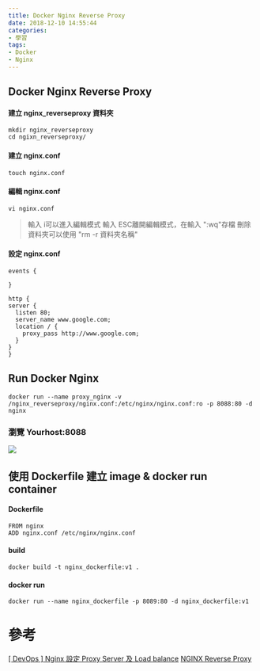 ```yaml
---
title: Docker Nginx Reverse Proxy
date: 2018-12-10 14:55:44
categories:
- 學習
tags:
- Docker
- Nginx
---
```


## Docker Nginx Reverse Proxy

#### 建立 nginx_reverseproxy 資料夾 
```
mkdir nginx_reverseproxy
cd ngixn_reverseproxy/
```
#### 建立 nginx.conf
```
touch nginx.conf
```
#### 編輯 nginx.conf 
```
vi nginx.conf 
```
> 輸入 i可以進入編輯模式
> 輸入 ESC離開編輯模式，在輸入 ":wq"存檔
> 刪除資料夾可以使用 "rm -r 資料夾名稱"

#### 設定 nginx.conf 
```
events {
 
}

http {
server {
  listen 80; 
  server_name www.google.com;
  location / {
    proxy_pass http://www.google.com;
  }
}
}
```

## Run Docker Nginx

```
docker run --name proxy_nginx -v /nginx_reverseproxy/nginx.conf:/etc/nginx/nginx.conf:ro -p 8088:80 -d nginx
```

### 瀏覽 Yourhost:8088
![](https://i.imgur.com/imLE42t.png)


## 使用 Dockerfile 建立 image & docker run container

#### Dockerfile

```
FROM nginx
ADD nginx.conf /etc/nginx/nginx.conf
```

#### build

```
docker build -t nginx_dockerfile:v1 .
```
#### docker run

```
docker run --name nginx_dockerfile -p 8089:80 -d nginx_dockerfile:v1
```

# 參考

[[ DevOps ] Nginx 設定 Proxy Server 及 Load balance](https://oranwind.org/-devops-ubuntu-shang-nginx-an-zhuang-yu-she-ding/)
[NGINX Reverse Proxy](https://docs.nginx.com/nginx/admin-guide/web-server/reverse-proxy/)